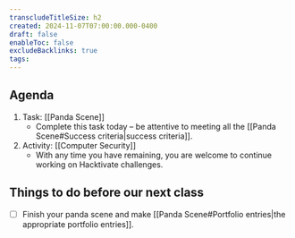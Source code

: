 ```yaml
---
transcludeTitleSize: h2
created: 2024-11-07T07:00:00.000-0400
draft: false
enableToc: false
excludeBacklinks: true
tags:
---
```

## Agenda
1. Task: [[Panda Scene]]
	- Complete this task today – be attentive to meeting all the [[Panda Scene#Success criteria|success criteria]].
2. Activity: [[Computer Security]]
	- With any time you have remaining, you are welcome to continue working on Hacktivate challenges.
## Things to do before our next class
- [ ] Finish your panda scene and make [[Panda Scene#Portfolio entries|the appropriate portfolio entries]].